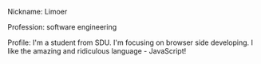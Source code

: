 
Nickname: Limoer

Profession: software engineering

Profile: I'm a student from SDU. I'm focusing on browser side developing. I like the amazing and ridiculous language - JavaScript!
